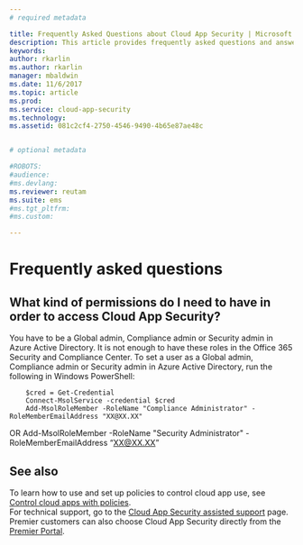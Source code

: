 ```yaml
---
# required metadata

title: Frequently Asked Questions about Cloud App Security | Microsoft Docs
description: This article provides frequently asked questions and answers about Cloud App Security.
keywords:
author: rkarlin
ms.author: rkarlin
manager: mbaldwin
ms.date: 11/6/2017
ms.topic: article
ms.prod:
ms.service: cloud-app-security
ms.technology:
ms.assetid: 081c2cf4-2750-4546-9490-4b65e87ae48c


# optional metadata

#ROBOTS:
#audience:
#ms.devlang:
ms.reviewer: reutam
ms.suite: ems
#ms.tgt_pltfrm:
#ms.custom:

---
```


# Frequently asked questions

## What kind of permissions do I need to have in order to access Cloud App Security?

You have to be a Global admin, Compliance admin or Security admin in Azure Active Directory. It is not enough to have these roles in the Office 365 Security and Compliance Center.
To set a user as a Global admin, Compliance admin or Security admin in Azure Active Directory, run the following in Windows PowerShell:

        $cred = Get-Credential
        Connect-MsolService -credential $cred
        Add-MsolRoleMember -RoleName "Compliance Administrator" -RoleMemberEmailAddress "XX@XX.XX"
 OR
        Add-MsolRoleMember -RoleName "Security Administrator" -RoleMemberEmailAddress “XX@XX.XX”

## See also  
To learn how to use and set up policies to control cloud app use, see [Control cloud apps with policies](control-cloud-apps-with-policies.md).   
For technical support, go to the [Cloud App Security assisted support](http://support.microsoft.com/oas/default.aspx?prid=16031) page.   
Premier customers can also choose Cloud App Security directly from the [Premier Portal](https://premier.microsoft.com/).  
